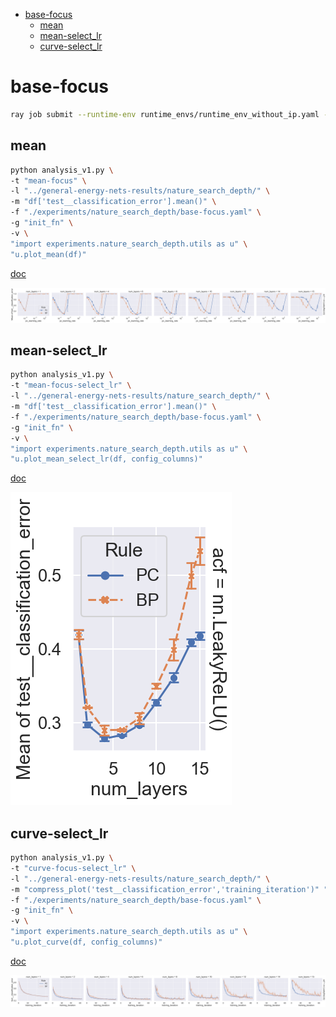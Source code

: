<!-- TOC -->

- [base-focus](#base-focus)
  - [mean](#mean)
  - [mean-select\_lr](#mean-select_lr)
  - [curve-select\_lr](#curve-select_lr)

<!-- /TOC -->

<!-- # base

```bash
python main.py -c nature_search_depth/base
```

## mean

```bash
python analysis_v1.py \
-t "mean" \
-l "../general-energy-nets-results/nature_search_depth/" \
-m "df['test__classification_error'].mean()" \
-f "./experiments/nature_search_depth/base.yaml" \
-g "init_fn" \
-v \
"import experiments.nature_search_depth.utils as u" \
"u.plot_mean(df)"
```

[doc](./mean.md) -->

# base-focus

```bash
ray job submit --runtime-env runtime_envs/runtime_env_without_ip.yaml --address $PSSR -- python main.py -c nature_search_depth/base-focus
```

## mean

```bash
python analysis_v1.py \
-t "mean-focus" \
-l "../general-energy-nets-results/nature_search_depth/" \
-m "df['test__classification_error'].mean()" \
-f "./experiments/nature_search_depth/base-focus.yaml" \
-g "init_fn" \
-v \
"import experiments.nature_search_depth.utils as u" \
"u.plot_mean(df)"
```

[doc](./mean-focus.md)

![](./mean-focus-torch_nn_init_xavier_normal.png)

## mean-select_lr

```bash
python analysis_v1.py \
-t "mean-focus-select_lr" \
-l "../general-energy-nets-results/nature_search_depth/" \
-m "df['test__classification_error'].mean()" \
-f "./experiments/nature_search_depth/base-focus.yaml" \
-g "init_fn" \
-v \
"import experiments.nature_search_depth.utils as u" \
"u.plot_mean_select_lr(df, config_columns)"
```

[doc](./mean-focus-select_lr.md)

![](./mean-focus-select_lr-torch_nn_init_xavier_normal.png)

<!-- ## curve-deep

```bash
python analysis_v1.py \
-t "curve-focus-curve-deep" \
-l "../general-energy-nets-results/nature_search_depth/" \
-m "compress_plot('test__classification_error','training_iteration')" "df['test__classification_error'].mean()" \
-f "./experiments/nature_search_depth/base-focus-curve-deep.yaml" \
-v \
"import experiments.nature_search_depth.utils as u" \
"u.plot_curve(df, config_columns, is_select_lr=False)"
```

![](./curve-focus-curve-deep-.png) -->

## curve-select_lr

```bash
python analysis_v1.py \
-t "curve-focus-select_lr" \
-l "../general-energy-nets-results/nature_search_depth/" \
-m "compress_plot('test__classification_error','training_iteration')" "df['test__classification_error'].mean()" \
-f "./experiments/nature_search_depth/base-focus.yaml" \
-g "init_fn" \
-v \
"import experiments.nature_search_depth.utils as u" \
"u.plot_curve(df, config_columns)"
```

[doc](./curve-focus-select_lr.md)

![](./curve-focus-select_lr-torch_nn_init_xavier_normal.png)

<!-- # base-regression

```bash
/* master */
CUDA_VISIBLE_DEVICES=1,2,3 python main.py -c nature_search_depth/base-regression-pc -m T1

/* master */
CUDA_VISIBLE_DEVICES=0 python main.py -c nature_search_depth/base-regression-bp -m T1
```

## mean

```bash
python analysis_v1.py \
-t "mean-regression" \
-l "../general-energy-nets-results/nature_search_depth/" \
-m "df['train:error'].mean()" \
-f "./experiments/nature_search_depth/base-regression-pc.yaml" "./experiments/nature_search_depth/base-regression-bp.yaml" \
-g "init_fn" \
-v \
"import experiments.nature_search_depth.utils as u" \
"u.plot_mean(df,'train')"
```

[doc](./mean-regression.md)

## mean-select_lr

```bash
python analysis_v1.py \
-t "mean-regression-select_lr" \
-l "../general-energy-nets-results/nature_search_depth/" \
-m "df['train:error'].mean()" \
-f "./experiments/nature_search_depth/base-regression-pc.yaml" "./experiments/nature_search_depth/base-regression-bp.yaml" \
-g "init_fn" \
-v \
"import experiments.nature_search_depth.utils as u" \
"u.plot_mean_select_lr(df,'train')"
```

[doc](./mean-regression-select_lr.md)

## curve

```bash
python analysis_v1.py \
-t "curve-regression" \
-l "../general-energy-nets-results/nature_search_depth/" \
-m "compress_plot('train:error','training_iteration')" \
-f "./experiments/nature_search_depth/base-regression-pc.yaml" "./experiments/nature_search_depth/base-regression-bp.yaml" \
-g "init_fn" \
-v \
"import experiments.nature_search_depth.utils as u" \
"u.regression_plot_curve(df,'train')"
```

[doc](./curve-regression.md) -->
